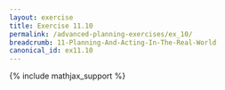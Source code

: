 ```yaml
---
layout: exercise
title: Exercise 11.10
permalink: /advanced-planning-exercises/ex_10/
breadcrumb: 11-Planning-And-Acting-In-The-Real-World
canonical_id: ex11.10
---
```


{% include mathjax_support %}
